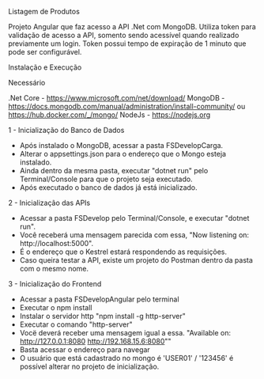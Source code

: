 Listagem de Produtos

Projeto Angular que faz acesso a API .Net com MongoDB.
Utiliza token para validação de acesso a API, somento sendo acessível quando realizado previamente um login.
Token possui tempo de expiração de 1 minuto que pode ser configurável.


Instalação e Execução

Necessário

.Net Core - https://www.microsoft.com/net/download/
MongoDB - https://docs.mongodb.com/manual/administration/install-community/ ou https://hub.docker.com/_/mongo/
NodeJs - https://nodejs.org

1 - Inicialização do Banco de Dados

- Após instalado o MongoDB, acessar a pasta FSDevelopCarga.
- Alterar o appsettings.json para o endereço que o Mongo esteja instalado.
- Ainda dentro da mesma pasta, executar "dotnet run" pelo Terminal/Console para que o projeto seja executado.
- Após executado o banco de dados já está inicializado.

2 - Inicialização das APIs

- Acessar a pasta FSDevelop pelo Terminal/Console, e executar "dotnet run".
- Você receberá uma mensagem parecida com essa, "Now listening on: http://localhost:5000".
- É o endereço que o Kestrel estará respondendo as requisições.
- Caso queira testar a API, existe um projeto do Postman dentro da pasta com o mesmo nome.

3 - Inicialização do Frontend

- Acessar a pasta FSDevelopAngular pelo terminal
- Executar o npm install
- Instalar o servidor http "npm install -g http-server"
- Executar o comando "http-server"
- Vocë deverá receber uma mensagem igual a essa.
"Available on:
  http://127.0.0.1:8080
  http://192.168.15.6:8080""
- Basta acessar o endereço para navegar
- O usuário que está cadastrado no mongo é 'USER01' / '123456' é possível alterar no projeto de inicialização.